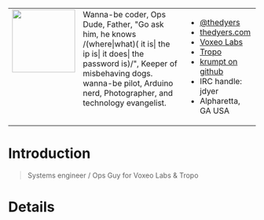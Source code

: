 <table cellpadding='4'>
<tr>
<td width='128' valign='top'><img src='http://en.gravatar.com/userimage/2731891/b6ddea28448d674fe443e651596ca71e.jpeg' width='128' /></td>
<td valign='top'>
Wanna-be coder, Ops Dude, Father, "Go ask him, he knows /(where|what)( it is| the ip is| it does| the password is)/", Keeper of misbehaving dogs.  wanna-be pilot, Arduino nerd, Photographer, and technology evangelist.<br>
</td>
<td valign='top'>
<ul><li><a href='http://twitter.com/thedyers'>@thedyers</a>
</li><li><a href='http://thedyers.com'>thedyers.com</a>
</li><li><a href='http://labs.voxeo.com'>Voxeo Labs</a>
</li><li><a href='http://tropo.com'>Tropo</a>
</li><li><a href='http://github.com/krumpt'>krumpt on github</a>
</li><li>IRC handle: jdyer<br>
</li><li>Alpharetta, GA USA<br>
</td>
</tr>
</table></li></ul>


# Introduction #

> Systems engineer / Ops Guy for Voxeo Labs & Tropo


# Details #